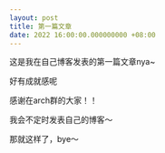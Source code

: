 ```yaml
---
layout: post
title: 第一篇文章
date: 2022 16:00:00.000000000 +08:00
---
```


这是我在自己博客发表的第一篇文章nya~

好有成就感呢

感谢在arch群的大家！！

我会不定时发表自己的博客～

那就这样了，bye～
